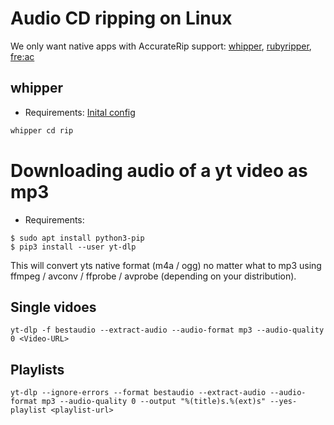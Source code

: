 # Audio CD ripping on Linux

We only want native apps with AccurateRip support: [whipper](https://github.com/whipper-team/whipper), [rubyripper](https://github.com/bleskodev/rubyripper), [fre:ac](https://github.com/enzo1982/freac)

## whipper

* Requirements: [Inital config](https://github.com/whipper-team/whipper#getting-started)

```bash
whipper cd rip
```

# Downloading audio of a yt video as mp3

* Requirements:
```
$ sudo apt install python3-pip
$ pip3 install --user yt-dlp
```

This will convert yts native format (m4a / ogg) no matter what to mp3 using ffmpeg / avconv / ffprobe / avprobe (depending on your distribution).

## Single vidoes

`yt-dlp -f bestaudio --extract-audio --audio-format mp3 --audio-quality 0 <Video-URL>`

## Playlists

`yt-dlp --ignore-errors --format bestaudio --extract-audio --audio-format mp3 --audio-quality 0 --output "%(title)s.%(ext)s" --yes-playlist <playlist-url>`
